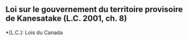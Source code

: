 ## Loi sur le gouvernement du territoire provisoire de Kanesatake (L.C. 2001, ch. 8)
  *[L.C.]: Lois du Canada
